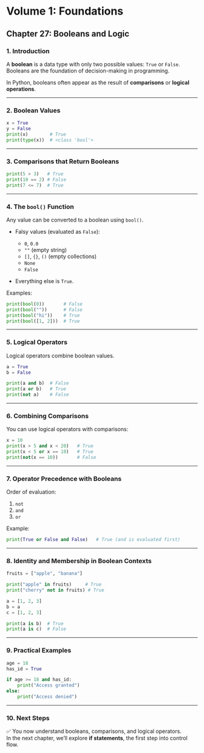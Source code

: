 # Volume 1: Foundations
## Chapter 27: Booleans and Logic

### 1. Introduction
A **boolean** is a data type with only two possible values: `True` or `False`.  
Booleans are the foundation of decision-making in programming.  

In Python, booleans often appear as the result of **comparisons** or **logical operations**.  

---

### 2. Boolean Values
```python
x = True
y = False
print(x)        # True
print(type(x))  # <class 'bool'>
```

---

### 3. Comparisons that Return Booleans
```python
print(5 > 3)   # True
print(10 == 2) # False
print(7 <= 7)  # True
```

---

### 4. The `bool()` Function
Any value can be converted to a boolean using `bool()`.  

- Falsy values (evaluated as `False`):  
  - `0`, `0.0`  
  - `""` (empty string)  
  - `[]`, `{}`, `()` (empty collections)  
  - `None`  
  - `False`  

- Everything else is `True`.  

Examples:

```python
print(bool(0))       # False
print(bool(""))      # False
print(bool("hi"))    # True
print(bool([1, 2]))  # True
```

---

### 5. Logical Operators
Logical operators combine boolean values.

```python
a = True
b = False

print(a and b)  # False
print(a or b)   # True
print(not a)    # False
```

---

### 6. Combining Comparisons
You can use logical operators with comparisons:

```python
x = 10
print(x > 5 and x < 20)   # True
print(x < 5 or x == 10)   # True
print(not(x == 10))       # False
```

---

### 7. Operator Precedence with Booleans
Order of evaluation:  
1. `not`  
2. `and`  
3. `or`  

Example:

```python
print(True or False and False)   # True (and is evaluated first)
```

---

### 8. Identity and Membership in Boolean Contexts
```python
fruits = ["apple", "banana"]

print("apple" in fruits)     # True
print("cherry" not in fruits) # True

a = [1, 2, 3]
b = a
c = [1, 2, 3]

print(a is b)  # True
print(a is c)  # False
```

---

### 9. Practical Examples
```python
age = 18
has_id = True

if age >= 18 and has_id:
    print("Access granted")
else:
    print("Access denied")
```

---

### 10. Next Steps
✅ You now understand booleans, comparisons, and logical operators.  
In the next chapter, we’ll explore **if statements**, the first step into control flow.